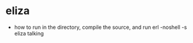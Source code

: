 # eliza
- how to run 
  in the directory, compile the source, and run 
  erl -noshell -s eliza talking
